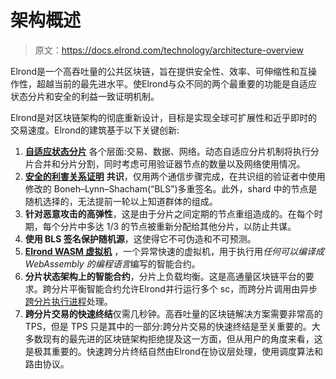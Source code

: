 # 架构概述

> 原文：<https://docs.elrond.com/technology/architecture-overview>

 Elrond是一个高吞吐量的公共区块链，旨在提供安全性、效率、可伸缩性和互操作性，超越当前的最先进水平。使Elrond与众不同的两个最重要的功能是自适应状态分片和安全的利益一致证明机制。

Elrond是对区块链架构的彻底重新设计，目标是实现全球可扩展性和近乎即时的交易速度。Elrond的建筑基于以下关键创新:

1.  [**自适应状态分片**](/technology/adaptive-state-sharding) 各个层面:交易、数据、网络。动态自适应分片机制将执行分片合并和分片分割，同时考虑可用验证器节点的数量以及网络使用情况。
2.  [**安全的利害关系证明**](/technology/secure-proof-of-stake) **共识**，仅用两个通信步骤完成，在共识组的验证者中使用修改的 Boneh–Lynn–Shacham(“BLS”)多重签名。此外，shard 中的节点是随机选择的，无法提前一轮以上知道群体的组成。
3.  **针对恶意攻击的高弹性**，这是由于分片之间定期的节点重组造成的。在每个时期，每个分片中多达 1/3 的节点被重新分配给其他分片，以防止共谋。
4.  **使用 BLS 签名保护随机源**，这使得它不可伪造和不可预测。
5.  [**Elrond WASM 虚拟机**](/technology/the-elrond-wasm-vm) ，一个异常快速的虚拟机，用于执行用*任何可以编译成 WebAssembly 的编程语言*编写的智能合约。
6.  **分片状态架构上的智能合约**，分片上负载均衡。这是高通量区块链平台的要求。跨分片平衡智能合约允许Elrond并行运行多个 sc，而跨分片调用由异步[跨分片执行进程](/technology/cross-shard-transactions)处理。
7.  **跨分片交易的快速终结**仅需几秒钟。高吞吐量的区块链解决方案需要非常高的 TPS，但是 TPS 只是其中的一部分:跨分片交易的快速终结是至关重要的。大多数现有的最先进的区块链架构拒绝提及这一方面，但从用户的角度来看，这是极其重要的。快速跨分片终结自然由Elrond在协议层处理，使用调度算法和路由协议。